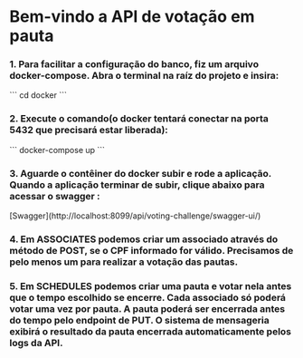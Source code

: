 <h1>Bem-vindo a API de votação em pauta</h1>

<h3>1. Para facilitar a configuração do banco, fiz um arquivo docker-compose. Abra o terminal na raíz do projeto e 
insira:</h3>
```
cd docker
```
<h3>2. Execute o comando(o docker tentará conectar na porta 5432 que precisará estar liberada):</h3>
```
docker-compose up
```
<h3>3. Aguarde o contêiner do docker subir e rode a aplicação. Quando a aplicação terminar de subir, clique abaixo
para acessar o swagger :</h3>
[Swagger](http://localhost:8099/api/voting-challenge/swagger-ui/)
<h3>4. Em ASSOCIATES podemos criar um associado através do método de POST, se o CPF informado for válido. Precisamos de
pelo menos um para realizar a votação das pautas.</h3>
<h3>5. Em SCHEDULES podemos criar uma pauta e votar nela antes que o tempo escolhido se encerre. Cada associado só
poderá votar uma vez por pauta. A pauta poderá ser encerrada antes do tempo pelo endpoint de PUT. O sistema de
mensageria exibirá o resultado da pauta encerrada automaticamente pelos logs da API.</h3>